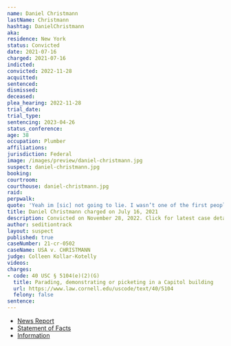 ```yaml
---
name: Daniel Christmann
lastName: Christmann
hashtag: DanielChristmann
aka:
residence: New York
status: Convicted
date: 2021-07-16
charged: 2021-07-16
indicted:
convicted: 2022-11-28
acquitted:
sentenced:
dismissed:
deceased:
plea_hearing: 2022-11-28
trial_date:
trial_type:
sentencing: 2023-04-26
status_conference:
age: 38
occupation: Plumber
affiliations:
jurisdiction: Federal
image: /images/preview/daniel-christmann.jpg
suspect: daniel-christmann.jpg
booking:
courtroom:
courthouse: daniel-christmann.jpg
raid:
perpwalk:
quote: 'Yeah im [sic] not going to lie. I wasn’t one of the first people in. When realized [sic] it was happening I was scaling walls and shit'
title: Daniel Christmann charged on July 16, 2021
description: Convicted on November 28, 2022. Click for latest case details.
author: seditiontrack
layout: suspect
published: true
caseNumber: 21-cr-0502
caseName: USA v. CHRISTMANN
judge: Colleen Kollar-Kotelly
videos:
charges:
- code: 40 USC § 5104(e)(2)(G)
  title: Parading, demonstrating or picketing in a Capitol building
  url: https://www.law.cornell.edu/uscode/text/40/5104
  felony: false
sentence:
---
```

- [News Report](https://www.nytimes.com/2021/07/28/nyregion/capitol-riot-brooklyn-plumber.html)
- [Statement of Facts](https://www.justice.gov/usao-dc/case-multi-defendant/file/1417601/download)
- [Information](https://www.justice.gov/usao-dc/case-multi-defendant/file/1424581/download)
